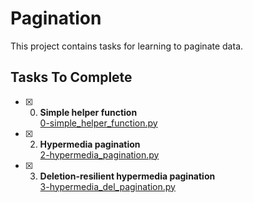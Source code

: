 # Pagination

This project contains tasks for learning to paginate data.

## Tasks To Complete

+ [x] 0. **Simple helper function**<br/>[0-simple_helper_function.py](0-simple_helper_function.py)

+ [x] 2. **Hypermedia pagination**<br/>[2-hypermedia_pagination.py](2-hypermedia_pagination.py) 

+ [x] 3. **Deletion-resilient hypermedia pagination**<br/>[3-hypermedia_del_pagination.py](3-hypermedia_del_pagination.py) 
